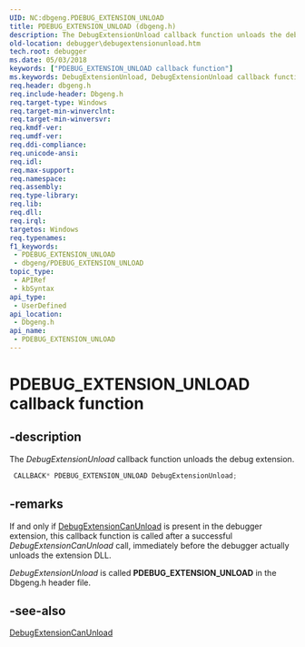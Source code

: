 ```yaml
---
UID: NC:dbgeng.PDEBUG_EXTENSION_UNLOAD
title: PDEBUG_EXTENSION_UNLOAD (dbgeng.h)
description: The DebugExtensionUnload callback function unloads the debug extension.
old-location: debugger\debugextensionunload.htm
tech.root: debugger
ms.date: 05/03/2018
keywords: ["PDEBUG_EXTENSION_UNLOAD callback function"]
ms.keywords: DebugExtensionUnload, DebugExtensionUnload callback function [Windows Debugging], PDEBUG_EXTENSION_UNLOAD, PDEBUG_EXTENSION_UNLOAD callback, dbgeng/DebugExtensionUnload, debugger.debugextensionunload
req.header: dbgeng.h
req.include-header: Dbgeng.h
req.target-type: Windows
req.target-min-winverclnt: 
req.target-min-winversvr: 
req.kmdf-ver: 
req.umdf-ver: 
req.ddi-compliance: 
req.unicode-ansi: 
req.idl: 
req.max-support: 
req.namespace: 
req.assembly: 
req.type-library: 
req.lib: 
req.dll: 
req.irql: 
targetos: Windows
req.typenames: 
f1_keywords:
 - PDEBUG_EXTENSION_UNLOAD
 - dbgeng/PDEBUG_EXTENSION_UNLOAD
topic_type:
 - APIRef
 - kbSyntax
api_type:
 - UserDefined
api_location:
 - Dbgeng.h
api_name:
 - PDEBUG_EXTENSION_UNLOAD
---
```


# PDEBUG_EXTENSION_UNLOAD callback function

## -description

The <i>DebugExtensionUnload</i> callback function unloads the debug extension.

```cpp
 CALLBACK* PDEBUG_EXTENSION_UNLOAD DebugExtensionUnload;
```

## -remarks

If and only if <a href="/windows-hardware/drivers/ddi/dbgeng/nc-dbgeng-pdebug_extension_canunload">DebugExtensionCanUnload</a> is present in the debugger extension, this callback function is called after a successful <i>DebugExtensionCanUnload</i> call, immediately before the debugger actually unloads the extension DLL.

<i>DebugExtensionUnload</i> is called <b>PDEBUG_EXTENSION_UNLOAD</b> in the Dbgeng.h header file.

## -see-also

<a href="/windows-hardware/drivers/ddi/dbgeng/nc-dbgeng-pdebug_extension_canunload">DebugExtensionCanUnload</a>
